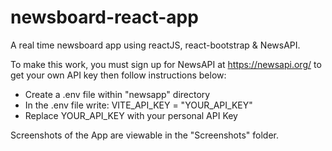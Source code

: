 # newsboard-react-app
 
A real time newsboard app using reactJS, react-bootstrap & NewsAPI.

To make this work, you must sign up for NewsAPI at https://newsapi.org/ to get your own API key then follow instructions below:

- Create a .env file within "newsapp" directory
- In the .env file write: VITE_API_KEY = "YOUR_API_KEY"
- Replace YOUR_API_KEY with your personal API Key

Screenshots of the App are viewable in the "Screenshots" folder.

